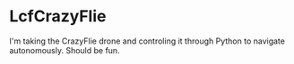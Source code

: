 # LcfCrazyFlie
I'm taking the CrazyFlie drone and controling it through Python to navigate autonomously.  Should be fun. 
